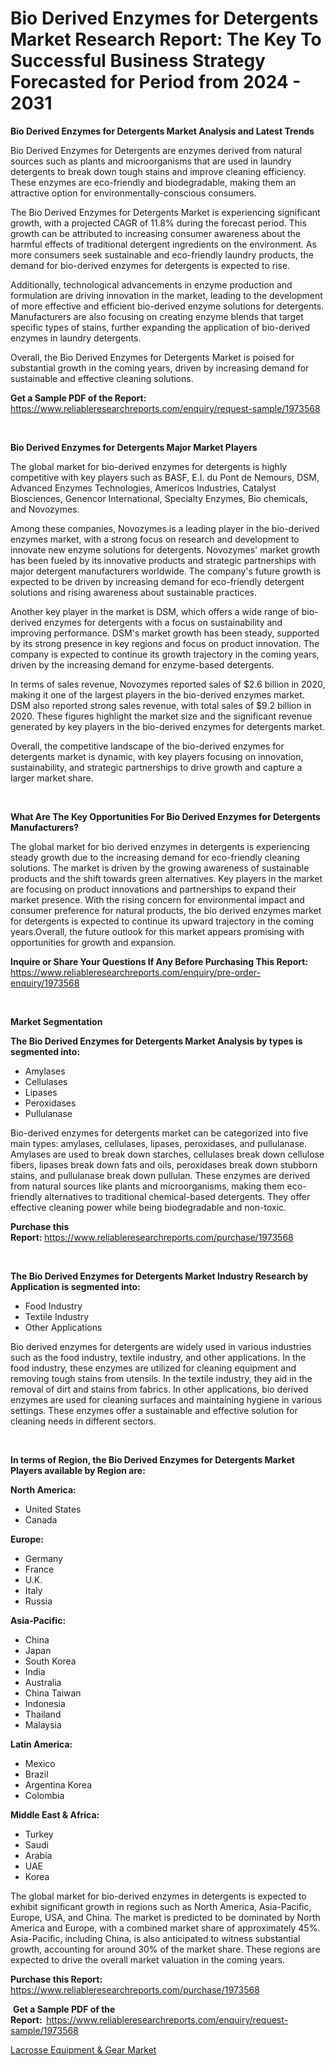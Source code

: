 <p><h1>Bio Derived Enzymes for Detergents Market Research Report: The Key To Successful Business Strategy Forecasted for Period from 2024 - 2031</h1></p><p><strong>Bio Derived Enzymes for Detergents Market Analysis and Latest Trends</strong></p>
<p><p>Bio Derived Enzymes for Detergents are enzymes derived from natural sources such as plants and microorganisms that are used in laundry detergents to break down tough stains and improve cleaning efficiency. These enzymes are eco-friendly and biodegradable, making them an attractive option for environmentally-conscious consumers.</p><p>The Bio Derived Enzymes for Detergents Market is experiencing significant growth, with a projected CAGR of 11.8% during the forecast period. This growth can be attributed to increasing consumer awareness about the harmful effects of traditional detergent ingredients on the environment. As more consumers seek sustainable and eco-friendly laundry products, the demand for bio-derived enzymes for detergents is expected to rise.</p><p>Additionally, technological advancements in enzyme production and formulation are driving innovation in the market, leading to the development of more effective and efficient bio-derived enzyme solutions for detergents. Manufacturers are also focusing on creating enzyme blends that target specific types of stains, further expanding the application of bio-derived enzymes in laundry detergents.</p><p>Overall, the Bio Derived Enzymes for Detergents Market is poised for substantial growth in the coming years, driven by increasing demand for sustainable and effective cleaning solutions.</p></p>
<p><strong>Get a Sample PDF of the Report:&nbsp;</strong> <a href="https://www.reliableresearchreports.com/enquiry/request-sample/1973568">https://www.reliableresearchreports.com/enquiry/request-sample/1973568</a></p>
<p>&nbsp;</p>
<p><strong>Bio Derived Enzymes for Detergents Major Market Players</strong></p>
<p><p>The global market for bio-derived enzymes for detergents is highly competitive with key players such as BASF, E.I. du Pont de Nemours, DSM, Advanced Enzymes Technologies, Americos Industries, Catalyst Biosciences, Genencor International, Specialty Enzymes, Bio chemicals, and Novozymes.</p><p>Among these companies, Novozymes is a leading player in the bio-derived enzymes market, with a strong focus on research and development to innovate new enzyme solutions for detergents. Novozymes' market growth has been fueled by its innovative products and strategic partnerships with major detergent manufacturers worldwide. The company's future growth is expected to be driven by increasing demand for eco-friendly detergent solutions and rising awareness about sustainable practices.</p><p>Another key player in the market is DSM, which offers a wide range of bio-derived enzymes for detergents with a focus on sustainability and improving performance. DSM's market growth has been steady, supported by its strong presence in key regions and focus on product innovation. The company is expected to continue its growth trajectory in the coming years, driven by the increasing demand for enzyme-based detergents.</p><p>In terms of sales revenue, Novozymes reported sales of $2.6 billion in 2020, making it one of the largest players in the bio-derived enzymes market. DSM also reported strong sales revenue, with total sales of $9.2 billion in 2020. These figures highlight the market size and the significant revenue generated by key players in the bio-derived enzymes for detergents market.</p><p>Overall, the competitive landscape of the bio-derived enzymes for detergents market is dynamic, with key players focusing on innovation, sustainability, and strategic partnerships to drive growth and capture a larger market share.</p></p>
<p>&nbsp;</p>
<p><strong>What Are The Key Opportunities For Bio Derived Enzymes for Detergents Manufacturers?</strong></p>
<p><p>The global market for bio derived enzymes in detergents is experiencing steady growth due to the increasing demand for eco-friendly cleaning solutions. The market is driven by the growing awareness of sustainable products and the shift towards green alternatives. Key players in the market are focusing on product innovations and partnerships to expand their market presence. With the rising concern for environmental impact and consumer preference for natural products, the bio derived enzymes market for detergents is expected to continue its upward trajectory in the coming years.Overall, the future outlook for this market appears promising with opportunities for growth and expansion.</p></p>
<p><strong>Inquire or Share Your Questions If Any Before Purchasing This Report:</strong> <a href="https://www.reliableresearchreports.com/enquiry/pre-order-enquiry/1973568">https://www.reliableresearchreports.com/enquiry/pre-order-enquiry/1973568</a></p>
<p>&nbsp;</p>
<p><strong>Market Segmentation</strong></p>
<p><strong>The Bio Derived Enzymes for Detergents Market Analysis by types is segmented into:</strong></p>
<p><ul><li>Amylases</li><li>Cellulases</li><li>Lipases</li><li>Peroxidases</li><li>Pullulanase</li></ul></p>
<p><p>Bio-derived enzymes for detergents market can be categorized into five main types: amylases, cellulases, lipases, peroxidases, and pullulanase. Amylases are used to break down starches, cellulases break down cellulose fibers, lipases break down fats and oils, peroxidases break down stubborn stains, and pullulanase break down pullulan. These enzymes are derived from natural sources like plants and microorganisms, making them eco-friendly alternatives to traditional chemical-based detergents. They offer effective cleaning power while being biodegradable and non-toxic.</p></p>
<p><strong>Purchase this Report:&nbsp;</strong><a href="https://www.reliableresearchreports.com/purchase/1973568">https://www.reliableresearchreports.com/purchase/1973568</a></p>
<p>&nbsp;</p>
<p><strong>The Bio Derived Enzymes for Detergents Market Industry Research by Application is segmented into:</strong></p>
<p><ul><li>Food Industry</li><li>Textile Industry</li><li>Other Applications</li></ul></p>
<p><p>Bio derived enzymes for detergents are widely used in various industries such as the food industry, textile industry, and other applications. In the food industry, these enzymes are utilized for cleaning equipment and removing tough stains from utensils. In the textile industry, they aid in the removal of dirt and stains from fabrics. In other applications, bio derived enzymes are used for cleaning surfaces and maintaining hygiene in various settings. These enzymes offer a sustainable and effective solution for cleaning needs in different sectors.</p></p>
<p>&nbsp;</p>
<p><strong>In terms of Region, the Bio Derived Enzymes for Detergents Market Players available by Region are:</strong></p>
<p>
    <p> <strong> North America: </strong>
        <ul>
            <li>United States</li>
            <li>Canada</li>
        </ul>
        </p> 
    <p> <strong> Europe: </strong>
        <ul>
            <li>Germany</li>
            <li>France</li>
            <li>U.K.</li>
            <li>Italy</li>
            <li>Russia</li>
        </ul>
        </p> 
    <p> <strong> Asia-Pacific: </strong>
        <ul>
            <li>China</li>
            <li>Japan</li>
            <li>South Korea</li>
            <li>India</li>
            <li>Australia</li>
            <li>China Taiwan</li>
            <li>Indonesia</li>
            <li>Thailand</li>
            <li>Malaysia</li>
        </ul>
        </p> 
    <p> <strong> Latin America: </strong>
        <ul>
            <li>Mexico</li>
            <li>Brazil</li>
            <li>Argentina Korea</li>
            <li>Colombia</li>
        </ul>
        </p> 
    <p> <strong> Middle East & Africa: </strong>
        <ul>
            <li>Turkey</li>
            <li>Saudi</li>
            <li>Arabia</li>
            <li>UAE</li>
            <li>Korea</li>
        </ul>
    </p>
    </p>
<p><p>The global market for bio-derived enzymes in detergents is expected to exhibit significant growth in regions such as North America, Asia-Pacific, Europe, USA, and China. The market is predicted to be dominated by North America and Europe, with a combined market share of approximately 45%. Asia-Pacific, including China, is also anticipated to witness substantial growth, accounting for around 30% of the market share. These regions are expected to drive the overall market valuation in the coming years.</p></p>
<p><strong>Purchase this Report: </strong><a href="https://www.reliableresearchreports.com/purchase/1973568">https://www.reliableresearchreports.com/purchase/1973568</a></p>
<p>&nbsp;<strong>Get a Sample PDF of the Report:&nbsp;&nbsp;</strong><a href="https://www.reliableresearchreports.com/enquiry/request-sample/1973568">https://www.reliableresearchreports.com/enquiry/request-sample/1973568</a></p>
<p><strong></strong></p>
<p><p><a href="https://carnation-joke-41f.notion.site/Decoding-the-Lacrosse-Equipment-Gear-Market-A-Deep-Dive-into-the-Latest-Market-Trends-Market-Seg-ad464a84cd7e4835b89199c3aff92f61">Lacrosse Equipment & Gear Market</a></p></p>